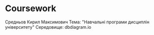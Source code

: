 # Coursework
Cредньов Кирил Максимович
Тема: "Навчальні програми дисциплін університету"
Середовище: dbdiagram.io
